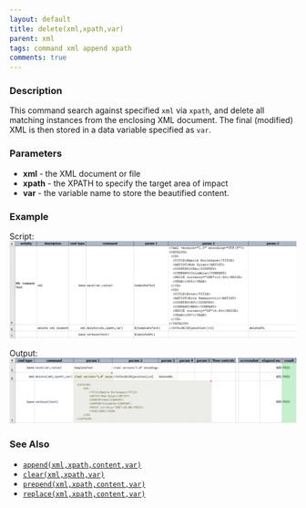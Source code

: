 ```yaml
---
layout: default
title: delete(xml,xpath,var)
parent: xml
tags: command xml append xpath
comments: true
---
```



### Description
This command search against specified `xml` via `xpath`, and delete all matching instances from the enclosing XML 
document. The final (modified) XML is then stored in a data variable specified as `var`.


### Parameters
- **xml** - the XML document or file
- **xpath** - the XPATH to specify the target area of impact
- **var** - the variable name to store the beautified content.


### Example
Script:<br/>
![](image/delete_01.png)

Output:<br/>
![](image/delete_02.png)


### See Also
- [`append(xml,xpath,content,var)`](append(xml,xpath,content,var))
- [`clear(xml,xpath,var)`](clear(xml,xpath,var))
- [`prepend(xml,xpath,content,var)`](prepend(xml,xpath,content,var))
- [`replace(xml,xpath,content,var)`](replace(xml,xpath,content,var))
